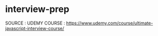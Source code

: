 # interview-prep

SOURCE : UDEMY
COURSE : https://www.udemy.com/course/ultimate-javascript-interview-course/
